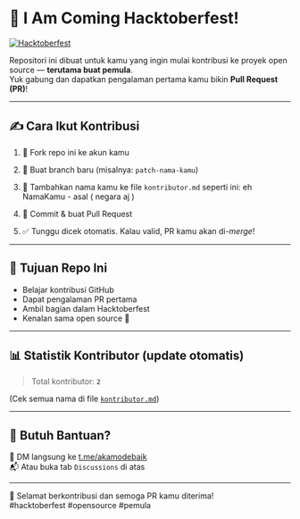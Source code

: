 # 🎉 I Am Coming Hacktoberfest!

[![Hacktoberfest](https://img.shields.io/badge/Hacktoberfest-2025-blueviolet?logo=hacktoberfest&logoColor=white)](https://hacktoberfest.com/)

Repositori ini dibuat untuk kamu yang ingin mulai kontribusi ke proyek open source — **terutama buat pemula**.  
Yuk gabung dan dapatkan pengalaman pertama kamu bikin **Pull Request (PR)**!

----

## ✍️ Cara Ikut Kontribusi

1. 🍴 Fork repo ini ke akun kamu
2. 🔀 Buat branch baru (misalnya: `patch-nama-kamu`)
3. 📝 Tambahkan nama kamu ke file `kontributor.md` seperti ini:
eh
NamaKamu - asal ( negara aj )


4. 💾 Commit & buat Pull Request
5. ✅ Tunggu dicek otomatis. Kalau valid, PR kamu akan di-*merge*!

----

## 🎯 Tujuan Repo Ini

- Belajar kontribusi GitHub
- Dapat pengalaman PR pertama
- Ambil bagian dalam Hacktoberfest
- Kenalan sama open source 🚀

----

## 📊 Statistik Kontributor (update otomatis)

> Total kontributor: **`2`**

(Cek semua nama di file [`kontributor.md`](./kontributor.md))

----

## 🤝 Butuh Bantuan?

📩 DM langsung ke [t.me/akamodebaik](https://t.me/akamodebaik)  
📬 Atau buka tab `Discussions` di atas

----

🎃 Selamat berkontribusi dan semoga PR kamu diterima!  
#hacktoberfest #opensource #pemula

<!-- Updated at Tue Jun 17 18:28:27 UTC 2025 -->

<!-- Updated at Tue Jun 17 18:35:56 UTC 2025 -->
